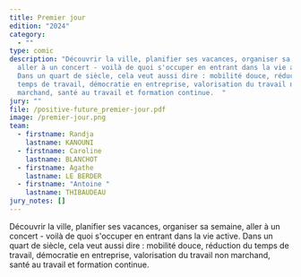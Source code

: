 ```yaml
---
title: Premier jour
edition: "2024"
category:
  - ""
type: comic
description: "Découvrir la ville, planifier ses vacances, organiser sa semaine,
  aller à un concert - voilà de quoi s'occuper en entrant dans la vie active.
  Dans un quart de siècle, cela veut aussi dire : mobilité douce, réduction du
  temps de travail, démocratie en entreprise, valorisation du travail non
  marchand, santé au travail et formation continue.  "
jury: ""
file: /positive-future_premier-jour.pdf
image: /premier-jour.png
team:
  - firstname: Randja
    lastname: KANOUNI
  - firstname: Caroline
    lastname: BLANCHOT
  - firstname: Agathe
    lastname: LE BERDER
  - firstname: "Antoine "
    lastname: THIBAUDEAU
jury_notes: []
---
```

Découvrir la ville, planifier ses vacances, organiser sa semaine, aller à un concert - voilà de quoi s'occuper en entrant dans la vie active. Dans un quart de siècle, cela veut aussi dire : mobilité douce, réduction du temps de travail, démocratie en entreprise, valorisation du travail non marchand, santé au travail et formation continue.
